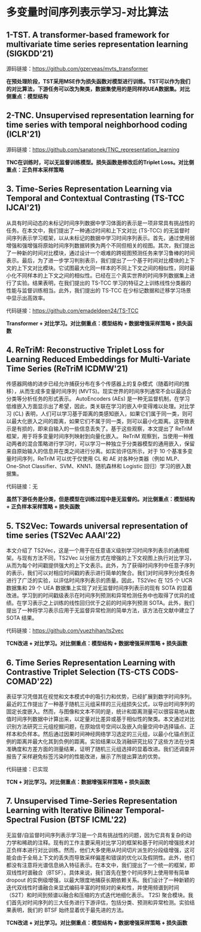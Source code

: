 # 多变量时间序列表示学习-对比算法

## 1-TST. A transformer-based framework for multivariate time series representation learning (SIGKDD'21)

源码链接：https://github.com/gzerveas/mvts_transformer

**在预处理阶段，TST采用MSE作为损失函数对模型进行训练。TST可以作为我们的对比算法，下游任务可以改为聚类，数据集使用的是同样的UEA数据集。对比侧重点：模型结构**

## 2-TNC. Unsupervised representation learning for time series with temporal neighborhood coding (ICLR'21)

源码链接：https://github.com/sanatonek/TNC_representation_learning

**TNC在训练时，可以无监督训练模型。损失函数是修改后的Triplet Loss。对比侧重点：正负样本采样策略**

## 3. Time-Series Representation Learning via Temporal and Contextual Contrasting (TS-TCC IJCAI'21)

从具有时间动态的未标记时间序列数据中学习体面的表示是一项非常具有挑战性的任务。在本文中，我们提出了一种通过时间和上下文对比 (TS-TCC) 的无监督时间序列表示学习框架，以从未标记的数据中学习时间序列表示。首先，通过使用弱增强和强增强将原始时间序列数据转换为两个不同但相关的视图。其次，我们提出了一种新的时间对比模块，通过设计一个艰难的跨视图预测任务来学习鲁棒的时间表示。最后，为了进一步学习判别表示，我们提出了一个基于时间对比模块的上下文的上下文对比模块。它试图最大化同一样本的不同上下文之间的相似性，同时最小化不同样本的上下文之间的相似性。已经在三个真实世界的时间序列数据集上进行了实验。结果表明，在我们提出的 TS-TCC 学习的特征之上训练线性分类器的性能与监督训练相当。此外，我们提出的 TS-TCC 在少标记数据和迁移学习场景中显示出高效率。

代码链接：https://github.com/emadeldeen24/TS-TCC

**Transformer + 对比学习。对比侧重点：模型结构 + 数据增强采样策略 + 损失函数**

## 4. ReTriM: Reconstructive Triplet Loss for Learning Reduced Embeddings for Multi-Variate Time Series (ReTriM ICDMW'21)

传感器网络的进步已经允许捕获分布在多个传感器上的复杂模式（随着时间的推移），从而生成多变量时间序列 (MVTS)。现实世界的时间序列通常不会以最适合分类等分析任务的形式表示。 AutoEncoders (AEs) 是一种无监督机制，在学习低维嵌入方面显示出了希望，因此，类关联在学习的嵌入中变得难以处理。对比学习 (CL) 表明，人们可以学习基于距离的类感知嵌入，如果它们属于同一类，则可以最大化嵌入之间的距离，如果它们不属于同一类，则可以最小化距离。这导致表示是有损的，即来自输入的一些信息丢失了。基于这些观察，本文提出了 ReTriM 框架，用于将多变量时间序列映射到向量化嵌入。 ReTriM 观察到，当使用一种推动两者的混合策略进行学习时，可以学习一种独立于分类器模型的通用嵌入，保留来自原始输入的信息并在类之间进行分离。如实验评估所示，对于 10 个基准多变量时间序列，ReTriM 可以优于仅使用 CL 和 AE 对各种分类器（例如 MLP、One-Shot Classifier、SVM、KNN1、随机森林和 Logistic 回归）学习的嵌入数据集。

代码链接：无

**虽然下游任务是分类，但是模型在训练过程中是无监督的。对比侧重点：模型结构 + 正负样本采样策略 + 损失函数**

## 5. TS2Vec: Towards universal representation of time series (TS2Vec AAAI'22)

本文介绍了 TS2Vec，这是一个用于在任意语义级别学习时间序列表示的通用框架。与现有方法不同，TS2Vec 以分层方式在增强的上下文视图上执行对比学习，从而为每个时间戳提供强大的上下文表示。此外，为了获得时间序列中任意子序列的表示，我们可以对相应时间戳的表示进行简单的聚合。我们对时间序列分类任务进行了广泛的实验，以评估时间序列表示的质量。因此，TS2Vec 在 125 个 UCR 数据集和 29 个 UEA 数据集上实现了对无监督时间序列表示的现有 SOTA 的显着改进。学习到的时间戳级表示在时间序列预测和异常检测任务中也取得了优异的成绩。在学习表示之上训练的线性回归优于之前的时间序列预测 SOTA。此外，我们提出了一种将学习表示应用于无监督异常检测的简单方法，该方法在文献中建立了 SOTA 结果。

代码链接：https://github.com/yuezhihan/ts2vec

**TCN改进 + 对比学习。对比侧重点：模型结构 + 数据增强采样策略 + 损失函数**

## 6. Time Series Representation Learning with Contrastive Triplet Selection (TS-CTS CODS-COMAD'22)

表征学习凭借其在视觉和文本模式中的吸引力和优势，已经扩展到数字时间序列。最近的工作提出了一种基于随机三元组采样的三元组损失公式，以导出时间序列的固定长度嵌入。然而，与图像和文本不同的是，统计和距离测量可以很容易地从数值时间序列数据中计算出来，以定量对比差异或基于相似性的聚类。本文通过对比识别方法研究三元组挖掘问题，在原始信号空间以及嵌入向量空间中选择锚点、正样本和负样本。然后通过因果时间神经网络学习选定的三元组，以最小化锚点到正例的距离并最大化其到负例的距离。实验结果以及消融研究比较了这些方法在分类准确度和方差方面的测量结果，证明了随机三元组选择的显着改进。我们还调查并报告了采样避免标签污染时的性能改进，展示了所提出算法的优势。

代码链接：已实现

**TCN + 对比学习。对比侧重点：数据增强采样策略 + 损失函数**

## 7. Unsupervised Time-Series Representation Learning with Iterative Bilinear Temporal-Spectral Fusion (BTSF ICML'22)

无监督/自监督时间序列表示学习是一个具有挑战性的问题，因为它具有复杂的动力学和稀疏的注释。现有的工作主要采用对比学习的框架和基于时间的增强技术对正负样本进行对比训练。然而，他们大多使用从时间切片派生的分段级增强，这可能会由于全局上下文的丢失而导致采样偏差和错误的优化以及假阴性。此外，他们都没有注意将光谱信息纳入特征表示。在本文中，我们提出了一个统一的框架，即双线性时谱融合（BTSF）。具体来说，我们首先在整个时间序列上使用带有简单 dropout 的实例级增强，以最大限度地捕获长期依赖关系。我们设计了一种新颖的迭代双线性时谱融合来显式编码丰富的时频对的亲和性，并使用频谱到时间（S2T）和时间到频谱以融合和压缩的方式迭代地细化表示。 T2S) 聚合模块。我们首先对时间序列的三大任务进行下游评估，包括分类、预测和异常检测。实验结果表明，我们的 BTSF 始终显着优于最先进的方法。

**TCN改进 + 对比学习。对比侧重点：模型结构 + 数据增强采样策略 + 损失函数**



